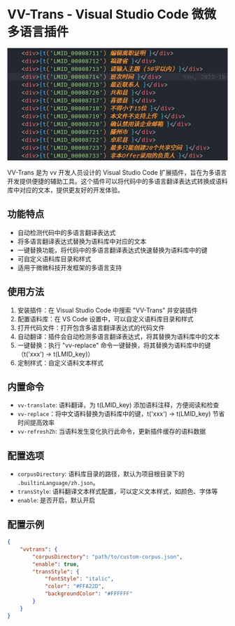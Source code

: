# VV-Trans - Visual Studio Code 微微多语言插件

![VV-Trans 示例图片](/images/vv-trans-screenshot.png)

VV-Trans 是为 vv 开发人员设计的 Visual Studio Code 扩展插件，旨在为多语言开发提供便捷的辅助工具。这个插件可以将代码中的多语言翻译表达式转换成语料库中对应的文本，提供更友好的开发体验。

## 功能特点

-   自动检测代码中的多语言翻译表达式
-   将多语言翻译表达式替换为语料库中对应的文本
-   一键替换功能，将代码中的多语言翻译表达式快速替换为语料库中的键
-   可自定义语料库目录和样式
-   适用于微微科技开发框架的多语言支持

## 使用方法

1. 安装插件：在 Visual Studio Code 中搜索 "VV-Trans" 并安装插件
2. 配置语料库：在 VS Code 设置中，可以自定义语料库目录和样式
3. 打开代码文件：打开包含多语言翻译表达式的代码文件
4. 自动翻译：插件会自动检测多语言翻译表达式，将其替换为语料库中的文本
5. 一键替换：执行 "vv-replace" 命令一键替换，将其替换为语料库中的键（t('xxx') -> t(LMID_key)）
6. 定制样式：自定义语料文本样式

## 内置命令

-   `vv-translate`: 语料翻译，为 t(LMID_key) 添加语料注释，方便阅读和检查
-   `vv-replace`：将中文语料替换为语料库中的键，t('xxx') -> t(LMID_key) 节省时间提高效率
-   `vv-refreshZh`: 当语料发生变化执行此命令，更新插件缓存的语料数据

## 配置选项

-   `corpusDirectory`: 语料库目录的路径，默认为项目根目录下的 `.builtinLanguage/zh.json`。
-   `transStyle`: 语料翻译文本样式配置，可以定义文本样式，如颜色、字体等
-   `enable`: 是否开启，默认开启

## 配置示例

```json
{
    "vvtrans": {
        "corpusDirectory": "path/to/custom-corpus.json",
        "enable": true,
        "transStyle": {
            "fontStyle": "italic",
            "color": "#FFA22D",
            "backgroundColor": "#FFFFFF"
        }
    }
}
```
